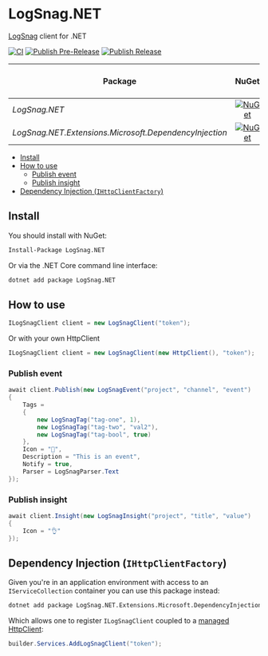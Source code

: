 <!-- omit from toc -->
# LogSnag.NET

[LogSnag](https://logsnag.com) client for .NET

[![CI](https://github.com/joaope/logsnag.net/actions/workflows/ci.yml/badge.svg)](https://github.com/joaope/logsnag.net/actions/workflows/ci.yml)
[![Publish Pre-Release](https://github.com/joaope/logsnag.net/actions/workflows/publish-pre.yml/badge.svg)](https://github.com/joaope/logsnag.net/actions/workflows/publish-pre.yml)
[![Publish Release](https://github.com/joaope/logsnag.net/actions/workflows/publish-stable.yml/badge.svg)](https://github.com/joaope/logsnag.net/actions/workflows/publish-stable.yml)

| Package  | NuGet | MyGet (Pre-Releases) |
| - | :-: | :-: |
| *LogSnag.NET* | [![NuGet](https://img.shields.io/nuget/v/LogSnag.NET.svg)](https://www.nuget.org/packages/LogSnag.NET/) | [![MyGet](https://img.shields.io/myget/logsnag/v/LogSnag.NET.svg)](https://www.myget.org/feed/logsnag/package/nuget/LogSnag.NET) |
| *LogSnag.NET.Extensions.Microsoft.DependencyInjection* | [![NuGet](https://img.shields.io/nuget/v/LogSnag.NET.Extensions.Microsoft.DependencyInjection.svg)](https://www.nuget.org/packages/LogSnag.NET.Extensions.Microsoft.DependencyInjection/) | [![NuGet](https://img.shields.io/myget/logsnag/v/LogSnag.NET.Extensions.Microsoft.DependencyInjection.svg)](https://www.myget.org/feed/logsnag/package/nuget/LogSnag.NET.Extensions.Microsoft.DependencyInjection) |

- [Install](#install)
- [How to use](#how-to-use)
  - [Publish event](#publish-event)
  - [Publish insight](#publish-insight)
- [Dependency Injection (`IHttpClientFactory`)](#dependency-injection-ihttpclientfactory)

## Install

You should install with NuGet:

```bash
Install-Package LogSnag.NET
```

Or via the .NET Core command line interface:

```bash
dotnet add package LogSnag.NET
```

## How to use

```c#
ILogSnagClient client = new LogSnagClient("token");
```

Or with your own HttpClient

```c#
ILogSnagClient client = new LogSnagClient(new HttpClient(), "token");
```

### Publish event

```c#
await client.Publish(new LogSnagEvent("project", "channel", "event")
{
    Tags =
    {
        new LogSnagTag("tag-one", 1),
        new LogSnagTag("tag-two", "val2"),
        new LogSnagTag("tag-bool", true)
    },
    Icon = "🫡",
    Description = "This is an event",
    Notify = true,
    Parser = LogSnagParser.Text
});
```

### Publish insight

```c#
await client.Insight(new LogSnagInsight("project", "title", "value")
{
    Icon = "👌"
});
```

## Dependency Injection (`IHttpClientFactory`)

Given you're in an application environment with access to an `IServiceCollection` container you can use this package instead:

```bash
dotnet add package LogSnag.NET.Extensions.Microsoft.DependencyInjection
```

Which allows one to register `ILogSnagClient` coupled to a [managed HttpClient](https://learn.microsoft.com/en-us/aspnet/core/fundamentals/http-requests):

```c#
builder.Services.AddLogSnagClient("token");
```
